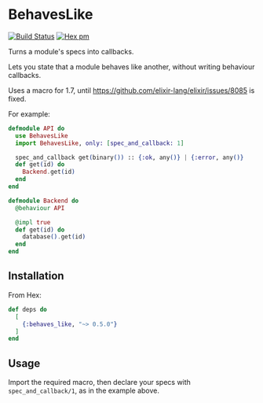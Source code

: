 # BehavesLike

[![Build Status](https://travis-ci.org/koudelka/behaves_like.svg?branch=master)](https://travis-ci.org/koudelka/behaves_like)
[![Hex pm](https://img.shields.io/hexpm/v/behaves_like.svg?style=flat)](https://hex.pm/packages/behaves_like)

Turns a module's specs into callbacks.

Lets you state that a module behaves like another, without writing behaviour callbacks.

Uses a macro for 1.7, until https://github.com/elixir-lang/elixir/issues/8085 is fixed.

For example:
```elixir
defmodule API do
  use BehavesLike
  import BehavesLike, only: [spec_and_callback: 1]

  spec_and_callback get(binary()) :: {:ok, any()} | {:error, any()}
  def get(id) do
    Backend.get(id)
  end
end

defmodule Backend do
  @behaviour API

  @impl true
  def get(id) do
    database().get(id)
  end
end
```

## Installation

From Hex:

```elixir
def deps do
  [
    {:behaves_like, "~> 0.5.0"}
  ]
end
```

## Usage

Import the required macro, then declare your specs with `spec_and_callback/1`, as in the example above.

